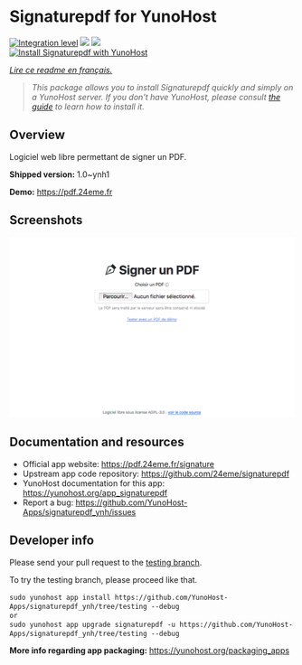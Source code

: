 <!--
N.B.: This README was automatically generated by https://github.com/YunoHost/apps/tree/master/tools/README-generator
It shall NOT be edited by hand.
-->

# Signaturepdf for YunoHost

[![Integration level](https://dash.yunohost.org/integration/signaturepdf.svg)](https://dash.yunohost.org/appci/app/signaturepdf) ![](https://ci-apps.yunohost.org/ci/badges/signaturepdf.status.svg) ![](https://ci-apps.yunohost.org/ci/badges/signaturepdf.maintain.svg)  
[![Install Signaturepdf with YunoHost](https://install-app.yunohost.org/install-with-yunohost.svg)](https://install-app.yunohost.org/?app=signaturepdf)

*[Lire ce readme en français.](./README_fr.md)*

> *This package allows you to install Signaturepdf quickly and simply on a YunoHost server.
If you don't have YunoHost, please consult [the guide](https://yunohost.org/#/install) to learn how to install it.*

## Overview

Logiciel web libre permettant de signer un PDF.

**Shipped version:** 1.0~ynh1

**Demo:** https://pdf.24eme.fr

## Screenshots

![](./doc/screenshots/screenshot.png)

## Documentation and resources

* Official app website: https://pdf.24eme.fr/signature
* Upstream app code repository: https://github.com/24eme/signaturepdf
* YunoHost documentation for this app: https://yunohost.org/app_signaturepdf
* Report a bug: https://github.com/YunoHost-Apps/signaturepdf_ynh/issues

## Developer info

Please send your pull request to the [testing branch](https://github.com/YunoHost-Apps/signaturepdf_ynh/tree/testing).

To try the testing branch, please proceed like that.
```
sudo yunohost app install https://github.com/YunoHost-Apps/signaturepdf_ynh/tree/testing --debug
or
sudo yunohost app upgrade signaturepdf -u https://github.com/YunoHost-Apps/signaturepdf_ynh/tree/testing --debug
```

**More info regarding app packaging:** https://yunohost.org/packaging_apps